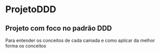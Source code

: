 # ProjetoDDD
<h2>Projeto com foco no padrão DDD</h2> Para entender os conceitos de cada camada e como aplicar da melhor forma os conceitos
